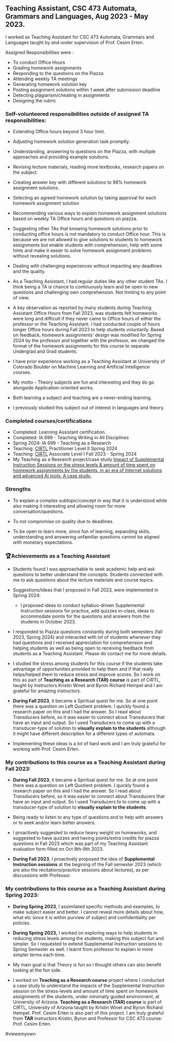 ## Teaching Assistant, CSC 473 Automata, Grammars and Languages, Aug 2023 - May 2023.

I worked as Teaching Assistant for CSC 473 Automata, Grammars and Languages taught by and under supervision of Prof. Cesim Erten.

Assigned Responsibilities were :

- To conduct Office Hours
- Grading homework assignments
- Responding to the questions on the Piazza
- Attending weekly TA meetings
- Generating homework solution key
- Posting assignment solutions within 1 week after submission deadline
- Detecting plagiarism/cheating in assignments
- Designing the rubric

### Self-volunteered responsibilities outside of assigned TA responsibilities:

- Extending Office hours beyond 3 hour limit.

- Adjusting homework solution generation task promptly.

- Understanding, answering to questions on the Piazza, with multiple approaches and providing example solutions.

- Revising lecture materials, reading more textbooks, research papers on the subject.

- Creating answer key with different solutions to 98% homework assignment solutions.

- Selecting an agreed homework solution by taking approval for each homework assignment solution
- Recommending various ways to explain homework assignment solutions based on weekly TA Office hours and questions on piazza.

- Suggesting other TAs that knowing homework solutions prior to conducting office hours is not mandatory to conduct Office hour. This is because we are not allowed to give solutions to students to homework assignments but enable students with comprehension, help with some hints and make it easier to solve homework assignment problems without revealing solutions.

- Dealing with challenging experiences without impacting any deadlines and the quality.

- As a Teaching Assistant, I had regular duties like any other student TAs. I think being a TA is chance to continuously learn and be open to new questions and challenging own comprehension. Not limiting to any point of view.

- A key observation as reported by many students during Teaching Assistant Office Hours from Fall 2023, was students felt homeworks were long and difficult if they never came to Office hours of either the professor or the Teaching Assistant. I had conducted couple of hours longer Office hours during Fall 2023 to help students voluntarily. Based on feedback, homework assignments' design was modified for Spring 2024 by the professor and together with the professor, we changed the format of the homework assignments for this course to separate Undergrad and Grad students.

- I have prior experience working as a Teaching Assistant at University of Colorado Boulder on Machine Learning and Artificial Intelligence courses.

- My motto - Theory subjects are fun and interesting and they do go alongside Application-oriented works.

- Both learning a subject and teaching are a never-ending learning.

- I previously studied this subject out of interest in languages and theory.

### Completed courses/certifications

- Completed: Learning Assistant certification.
- Completed: IA  699 - Teaching Writing in All Disciplines
- Spring 2024: IA 699 - Teaching as a Research
- Teaching: <a href="https://academicaffairs.arizona.edu/about-cirtl">CIRTL</a> Practitioner Level II Spring 2024
- Teaching: <a href="https://academicaffairs.arizona.edu/about-cirtl">CIRTL</a> Associate Level I Fall 2023 - Spring 2024
- My Teaching as a Research project/case study <a href="https://sites.google.com/arizona.edu/uofatarprojects/spring-2024/sushma-akoju?authuser=0">Impact of Supplemental Instruction Sessions on the stress levels & amount of time spent on homework assignments by the students, in an era of Internet solutions and advanced AI tools: A case study.</a>

### Strengths

- To explain a complex subtopic/concept in way that it is understood while also making it interesting and allowing room for more conversation/questions.

- To not compromise on quality due to deadlines. 

- To be open to learn more, since fun of learning, expanding skills, understanding and answering unfamiliar questions cannot be aligned with monetary expectations.


### 🏆Achievements as a Teaching Assistant

- Students found I was approachable to seek academic help and ask questions to better understand the concepts. Students connected with me to ask questions about the lecture materials and course topics.

- Suggestions/ideas that I proposed in Fall 2023, were implemented in Spring 2024: 
    - I proposed ideas to conduct syllabus-driven Supplemental Instruction sessions for practice, add quizzes in-class, ideas to accommodate points for the questions and answers from the students in October 2023.

- I responded to Piazza questions constantly during both semesters (fall 2023, Spring 2024) and interacted with lot of students whenever they had questions and I received appreciation for comprehension and helping students as well as being open to receiving feedback from students as a Teaching Assistant. Please do contact me for more details.

- I studied the stress among students for this course if the students take advantage of opportunities provided to help them and if that really helps/helped them to reduce stress and improve scores. So I work on this as part of **Teaching as a Research (TAR) course** is part of CIRTL, taught by Instructors Kristin Winet and Byron Richard Hempel and I am grateful for amazing instructors.

- **During Fall 2023**, it became a Spiritual quest for me. So at one point there was a question on Left Quotient problem. I quickly found a research paper on this and I had the answer. So I read about Transducers before, so it was easier to connect about Transducers that have an input and output. So I used Transducers to come up with a transducer-type of solution to **visually explain to the students** although it might have different description for a different types of automata.

- Implementing these ideas is a lot of hard work and I am truly grateful for working with Prof. Cesim Erten.

### My contributions to this course as a Teaching Assistant during Fall 2023:

- **During Fall 2023**, it became a Spiritual quest for me. So at one point there was a question on Left Quotient problem. I quickly found a research paper on this and I had the answer. So I read about Transducers before, so it was easier to connect about Transducers that have an input and output. So I used Transducers to to come up with a transducer-type of solution to **visually explain to the students**.
 
- Being ready to listen to any type of questions and to help with answers or to seek and/or learn better answers.
 
- I proactively suggested to reduce heavy weight on homeworks, and suggested to have quizzes and having points/extra credits for piazza questions in Fall 2023 which was part of my Teaching Assistant evaluation form filled on Oct 8th-9th 2023.
 
- **During Fall 2023**, I proactively proposed the idea of **Supplemental Instruction sessions** at the begining of the Fall semester 2023 (which are also the recitations/practice sessions about lectures), as per discussions with Professor.

### My contributions to this course as a Teaching Assistant during Spring 2023:

- **During Spring 2023**, I assimilated specific methods and examples, to make subject easier and better. I cannot reveal more details about how, what etc since it is within purview of subject and confidentiality per policies.

- **During Spring 2023,** I worked on exploring ways to help students in reducing stress levels among the students, making this subject fun and simpler. So I requested to extend Supplemental Instruction sessions to Spring Semester as well. I learnt from professor to explain in more simpler terms each time.

- My main goal is that Theory is fun so I thought others can also benefit looking at the fun side. 
  
- I worked on **Teaching as a Research course** project where I conducted a case study to understand the impacts of the Supplemental Instruction session on the stress-levels and amount of time spent on homework assignments of the students, under minimally guided environment, at University of Arizona. **Teaching as a Research (TAR) course** is part of CIRTL, University of Arizona taught by Kristin Winet and Byron Richard Hempel. Prof. Cesim Erten is also part of this project. I am truly grateful from **TAR** instructors Kristin, Byron and Professor for CSC 473 course: Prof. Cesim Erten.


#viewsmyown 

